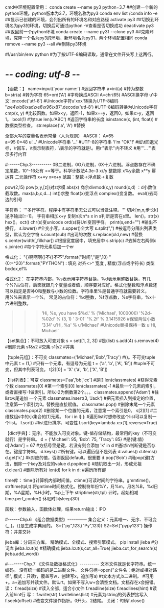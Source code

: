 cmd中环境配置常用：
conda create --name py3 python=3.7          ##创建一个新的python环境，python版本为3.7，环境名称为py3
conda env list /conda info -e               ##显示已创建的环境，会列出所有的环境名和对应路径
activate py3                                ##切换到环境名为py3的环境，切换后可通过python -V查看是否切换成功
deactivate py3                              ##返回前一个python环境
conda create --name py31 --clone py3        ##克隆环境，克隆一个名为py3的环境，新环境名为py31，两个环境配置相同
conda remove --name py3 --all               ##删除py3环境


#!/usr/bin/env python     		#为了按UTF-8编码读取，通常在文件开头写上这两行。
# -*- coding: utf-8 -*-


【函数：】
name=input('your name:')    #返回字符串
a=int(a)    	#转为整数
b=str(a)    	#转为字符
65=ord('A')    	#字母换成ASCII
A=chr(65)      	#ASCII换字母
u'中文'.encode('utf-8')                     	#Unicode字符u'xxx'转换为UTF-8编码
'\xe4\xb8\xad\xe6\x96\x87'.decode('utf-8')    	#UTF-8编码转换为Unicode字符
cmp(x, y)        #比较函数。如果x<y，返回-1，如果x==y，返回0，如果x>y，返回1。
bool(1)          #为true
len(u'ABC')      #返回字符串的长度
isinstance(x, (int, float))    #数据类型检查。
str.replace('a', 'A')    #替换

全部大写的变量名表示常量（人为规则）
#ASCII：	A=65  
			a=95
			0=48
u'...'    #Unicode字符串
'...'     #UTF-8的字符串
'I\'m \"OK\"!'    	#如\t回退光标，\r回车，\t表示制表符，\\表示的字符就是\。用r''表示''内不转义
					#用'''...'''表示多行内容
	
#------Chp.3----------
0B二进制，0O八进制，0X十六进制。浮点数存在不确定尾数，10^-16处有
==等于。科学计数法4.3e-3
x//y 整数除		x%y余数		x**y 幂运算
二元操作符		x+=y x=x+y
范围：整数->浮点数->复数

pow(2,15)		pow(x,y,[z])对z求模
abs(x)			商余divmod(x,y)			round(x,d) ：d小数位截取数。max(a,b,c,d...)
int()求整		float(x)变浮点			complex()变复数。
eval()去两边的引号

字符串：
'''多行字符。程序中有字符串无公式可以当做注释。'''
切片[m,n,步长k]		逆序输出[::-1]。
字符串相加x+y		复制n次n*s			x in s判断是否在s里。
len()。str(x)		hex()。oct()
chr(s)变unicode		ord(s)将Uni变回字符。
print(s,end="") 	#输出不换行。
s.lower()			#全变小写。s.upper()全大写
s.split(",")		#被逗号分隔出列表类型，默认为空字符
s.count(sub)		#出现的次数
s.replace(old,new)	#替换
s.center(width[,fillchar]) #根据宽度居中，填充居中
s.strip(c) 			#去掉左右两侧c
s.join(er) 			#每个字符元素后加一个er

格式化：
"{}啊啊啊{}不{}不不".format("时间","是",10)
"{0:=^20}".format("PYTHON")
: 填充 对齐<>^ 宽度 , 精度(浮点或字符长) 类型bcdox,ef%


格式化2：
在字符串内部，%s表示用字符串替换，%d表示用整数替换，有几个%?占位符，后面就跟几个变量或者值，顺序要对应好。格式化整数和浮点数还可以指定是否补0和整数与小数的位数。字符串里%是普通字符就需要转义，用%%来表示一个%。
常见的占位符：%d整数，%f浮点数，%s字符串，%x十六进制整数。
>>> 'Hi, %s, you have $%d.' % ('Michael', 1000000)
>>> '%2d-%02d' % (3, 1)
' 3-01'
>>> '%.2f' % 3.1415926    #保留两位小数
'3.14'
>>> u'Hi, %s' % u'Michael'   #Unicode替换保持一致
u'Hi, Michael'

【set集合】：不可放入可变对象
s = set([1, 2, 3])       #是(list)
s.add(4)
s.remove(4)    #删除元素
s1&s2    #交集
s1|s2    #并集

【tuple元组】：不可变
classmates=('Michael','Bob','Tracy')           #()。不可变tuple中元素
t = (1,)    #只有一个元素，有逗号为元组
t = ('a', 'b', ['A', 'B'])     #tuple不可变，但其中列表可变。
t[2][0] = 'X'
    ('a', 'b', ['X', 'B'])
	
【list列表】：可变
classmates=['aa','bb','cc']                   #是[]
len(classmates)      #获得元素个数
classmates[0]        #第一个索引[0]
len(classmates)-1    #最后一个元素的索引，或者直接写-1做索引。所以-2为倒数第2个。。。
classmates.append('Adam')    #往list末尾追加 一个元素
classmates.insert(3, 'Jack')    #把元素插入到指定的位置，注意第一个索引为0。替换是直接赋值。
classmates.pop()     #删除末尾一个元素
classmates.pop(2)    #删除某一个位置的元素，注意第一个索引是0。
s[2][1]    #二维数组s中的小集合的[1]元素。
for i in l[:]:     #遍历list时想修改这个list可以复制一个list。
l.sort()     #list进行排序，可变性
l.sort(key=lambda x:x[1],reverse=True)

【dict字典】：无序。不能放入可变对象。键-值存储结构，最常用的key（不可变就行）是字符串。
d = {'Michael': 95, 'Bob': 75, 'Tracy': 85}    #是{键:值}
d['Adam'] = 67		#方括号里是键，若没有则会添加
'k' in d    #通过in判断键是否存在。键是字符串。
d.keys()	#所有键，可以遍历但不是列表
d.values()
d.items()
d.get('k',<default>)		#k对应的值，否则返回default。很重要
d.pop('Bob')     #用pop(键)方法，删除一个key及对应的value
d.popitem()		#随机取出一对，形成元祖
d.clear()		#删除所有对
len(d)
for k in d:		#遍历所有键

time库：
time()计算机内部时间值。ctime()可读时间的字符串。gmmtime()。
strftime(tpl,t) 将gmtime时间格式化。控制符年份%Y，月%m，月名%B，%d日期，%A星期，%H小时，%p上下午
striptime(str,tpl)
计时。起始相减time.perf_conter()
休眠时间sleep(30)

函数：参数输入，函数体处理，结果return输出：IPO

#------Chp.6 《组合数据类型》----------
集合定义：元素唯一、无序、不可变{,,,}。{}是生成字典用的。
S={"py",123,("Py",123)}
S2=Set("pypy123")
操作符：并差交补

jieba库：分词三方库。
精确模式、全模式、搜索引擎模式。
pip install jieba		#分词库
jieba.lcut(s)			#精确模式
jieba.lcut(s,cut_all=True)
jieba.cut_for_search(s)
jieba.add_word()

#--------Chp.7 《文件及数据格式化》----------
文本文件就是长字符串。统一编码。
没有统一编码的是二进制文件。
文件句柄=open("文件名：绝对或相对路径",  模式：只读r，覆盖写w，创建写x，追加写a)  #t文本方式,b二进制。
#可用+。a+追加写并读文件。默认rt。如果不写入w+会清空文档。文档存在x会报错。
读：
f.read(size)	#读入全部，适合小文件
f.readline(size)
f.readlines(hint)		#读入前hint行
写：
f.write(str)
f.writelines(list)		#元素为string的列表拼接写入
f.seek(offset)			#改变文件操作指针。0开头、2结尾。
关闭：句柄f.close()











